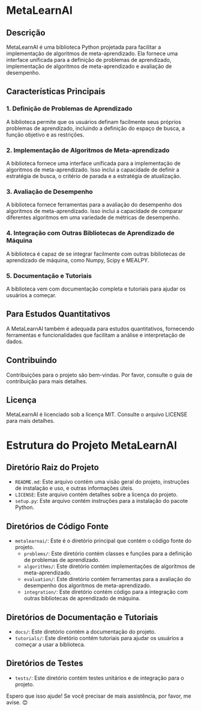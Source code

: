 # MetaLearnAI

## Descrição

MetaLearnAI é uma biblioteca Python projetada para facilitar a implementação de algoritmos de meta-aprendizado. Ela fornece uma interface unificada para a definição de problemas de aprendizado, implementação de algoritmos de meta-aprendizado e avaliação de desempenho.

## Características Principais

### 1. Definição de Problemas de Aprendizado

A biblioteca permite que os usuários definam facilmente seus próprios problemas de aprendizado, incluindo a definição do espaço de busca, a função objetivo e as restrições.

### 2. Implementação de Algoritmos de Meta-aprendizado

A biblioteca fornece uma interface unificada para a implementação de algoritmos de meta-aprendizado. Isso inclui a capacidade de definir a estratégia de busca, o critério de parada e a estratégia de atualização.

### 3. Avaliação de Desempenho

A biblioteca fornece ferramentas para a avaliação do desempenho dos algoritmos de meta-aprendizado. Isso inclui a capacidade de comparar diferentes algoritmos em uma variedade de métricas de desempenho.

### 4. Integração com Outras Bibliotecas de Aprendizado de Máquina

A biblioteca é capaz de se integrar facilmente com outras bibliotecas de aprendizado de máquina, como Numpy, Scipy e MEALPY.

### 5. Documentação e Tutoriais

A biblioteca vem com documentação completa e tutoriais para ajudar os usuários a começar.

## Para Estudos Quantitativos

A MetaLearnAI também é adequada para estudos quantitativos, fornecendo ferramentas e funcionalidades que facilitam a análise e interpretação de dados.

## Contribuindo

Contribuições para o projeto são bem-vindas. Por favor, consulte o guia de contribuição para mais detalhes.

## Licença

MetaLearnAI é licenciado sob a licença MIT. Consulte o arquivo LICENSE para mais detalhes.


# Estrutura do Projeto MetaLearnAI

## Diretório Raiz do Projeto

- `README.md`: Este arquivo contém uma visão geral do projeto, instruções de instalação e uso, e outras informações úteis.
- `LICENSE`: Este arquivo contém detalhes sobre a licença do projeto.
- `setup.py`: Este arquivo contém instruções para a instalação do pacote Python.

## Diretórios de Código Fonte

- `metalearnai/`: Este é o diretório principal que contém o código fonte do projeto.
    - `problems/`: Este diretório contém classes e funções para a definição de problemas de aprendizado.
    - `algorithms/`: Este diretório contém implementações de algoritmos de meta-aprendizado.
    - `evaluation/`: Este diretório contém ferramentas para a avaliação do desempenho dos algoritmos de meta-aprendizado.
    - `integration/`: Este diretório contém código para a integração com outras bibliotecas de aprendizado de máquina.

## Diretórios de Documentação e Tutoriais

- `docs/`: Este diretório contém a documentação do projeto.
- `tutorials/`: Este diretório contém tutoriais para ajudar os usuários a começar a usar a biblioteca.

## Diretórios de Testes

- `tests/`: Este diretório contém testes unitários e de integração para o projeto.

Espero que isso ajude! Se você precisar de mais assistência, por favor, me avise. 😊
